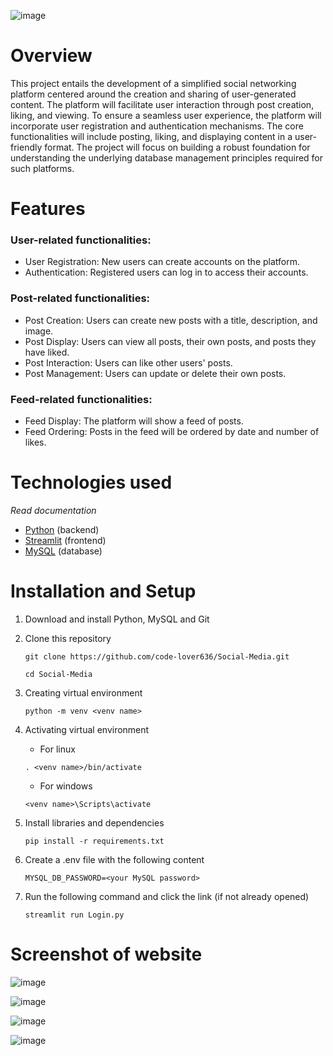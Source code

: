 ![image](https://github.com/user-attachments/assets/08f2359a-d12c-4a49-beb3-e960b1cabc43)
# Overview
This project entails the development of a simplified social networking platform centered around the creation and sharing of user-generated content. The platform will facilitate user interaction through post creation, liking, and viewing. To ensure a seamless user experience, the platform will incorporate user registration and authentication mechanisms. The core functionalities will include posting, liking, and displaying content in a user-friendly format. The project will focus on building a robust foundation for understanding the underlying database management principles required for such platforms.

# Features
### User-related functionalities:
- User Registration: New users can create accounts on the platform.
- Authentication: Registered users can log in to access their accounts.

### Post-related functionalities:
- Post Creation: Users can create new posts with a title, description, and image.
- Post Display: Users can view all posts, their own posts, and posts they have liked.
- Post Interaction: Users can like other users' posts.
- Post Management: Users can update or delete their own posts.

### Feed-related functionalities:
- Feed Display: The platform will show a feed of posts.
- Feed Ordering: Posts in the feed will be ordered by date and number of likes.

# Technologies used
*Read documentation*
- [Python](https://www.w3schools.com/python/) (backend)
- [Streamlit](https://docs.streamlit.io/) (frontend)
- [MySQL](https://www.w3schools.com/MySQL/default.asp) (database)

# Installation and Setup

1. Download and install Python, MySQL and Git
2. Clone this repository
   
   ```
   git clone https://github.com/code-lover636/Social-Media.git
   ```
   ```
   cd Social-Media
   ```
4. Creating virtual environment
   ```
   python -m venv <venv name>
   ```
5. Activating virtual environment
   
   - For linux
   ```
   . <venv name>/bin/activate
   ```
   - For windows
   ```
   <venv name>\Scripts\activate
   ```
7. Install libraries and dependencies
   ```
   pip install -r requirements.txt
   ```
8. Create a .env file with the following content
   ```
   MYSQL_DB_PASSWORD=<your MySQL password>
   ```
9. Run the following command and click the link (if not already opened)
   ```
   streamlit run Login.py
   ```

# Screenshot of website

![image](https://github.com/user-attachments/assets/6c6e36ad-38fc-4aae-97ea-d20bd0bcac9f)

![image](https://github.com/user-attachments/assets/753edd9a-886e-4378-9dc3-defcbd6f6dc7)

![image](https://github.com/user-attachments/assets/a18bce90-bdf9-4f5b-94a8-7c269bf2851d)

![image](https://github.com/user-attachments/assets/91e5dce3-51f0-4d03-bd83-a4afc309465a)

